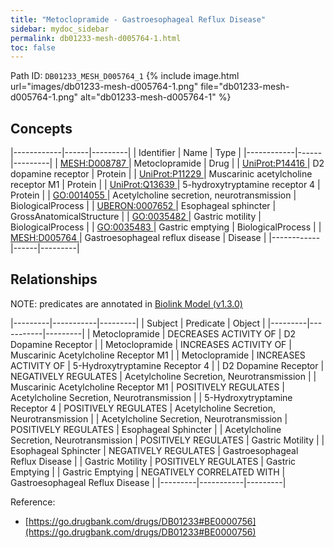 ```yaml
---
title: "Metoclopramide - Gastroesophageal Reflux Disease"
sidebar: mydoc_sidebar
permalink: db01233-mesh-d005764-1.html
toc: false 
---
```



Path ID: `DB01233_MESH_D005764_1`
{% include image.html url="images/db01233-mesh-d005764-1.png" file="db01233-mesh-d005764-1.png" alt="db01233-mesh-d005764-1" %}

## Concepts

|------------|------|---------|
| Identifier | Name | Type    |
|------------|------|---------|
| <a href="https://identifiers.org/MESH:D008787">MESH:D008787 </a> | Metoclopramide | Drug |
| <a href="https://identifiers.org/UniProt:P14416">UniProt:P14416 </a> | D2 dopamine receptor | Protein |
| <a href="https://identifiers.org/UniProt:P11229">UniProt:P11229 </a> | Muscarinic acetylcholine receptor M1 | Protein |
| <a href="https://identifiers.org/UniProt:Q13639">UniProt:Q13639 </a> | 5-hydroxytryptamine receptor 4 | Protein |
| <a href="https://identifiers.org/GO:0014055">GO:0014055 </a> | Acetylcholine secretion, neurotransmission | BiologicalProcess |
| <a href="https://identifiers.org/UBERON:0007652">UBERON:0007652 </a> | Esophageal sphincter | GrossAnatomicalStructure |
| <a href="https://identifiers.org/GO:0035482">GO:0035482 </a> | Gastric motility | BiologicalProcess |
| <a href="https://identifiers.org/GO:0035483">GO:0035483 </a> | Gastric emptying | BiologicalProcess |
| <a href="https://identifiers.org/MESH:D005764">MESH:D005764 </a> | Gastroesophageal reflux disease | Disease |
|------------|------|---------|

## Relationships


NOTE: predicates are annotated in <a href="https://github.com/biolink/biolink-model/releases/tag/v1.3.0">Biolink Model (v1.3.0)</a>

|---------|-----------|---------|
| Subject | Predicate | Object  |
|---------|-----------|---------|
| Metoclopramide | DECREASES ACTIVITY OF | D2 Dopamine Receptor |
| Metoclopramide | INCREASES ACTIVITY OF | Muscarinic Acetylcholine Receptor M1 |
| Metoclopramide | INCREASES ACTIVITY OF | 5-Hydroxytryptamine Receptor 4 |
| D2 Dopamine Receptor | NEGATIVELY REGULATES | Acetylcholine Secretion, Neurotransmission |
| Muscarinic Acetylcholine Receptor M1 | POSITIVELY REGULATES | Acetylcholine Secretion, Neurotransmission |
| 5-Hydroxytryptamine Receptor 4 | POSITIVELY REGULATES | Acetylcholine Secretion, Neurotransmission |
| Acetylcholine Secretion, Neurotransmission | POSITIVELY REGULATES | Esophageal Sphincter |
| Acetylcholine Secretion, Neurotransmission | POSITIVELY REGULATES | Gastric Motility |
| Esophageal Sphincter | NEGATIVELY REGULATES | Gastroesophageal Reflux Disease |
| Gastric Motility | POSITIVELY REGULATES | Gastric Emptying |
| Gastric Emptying | NEGATIVELY CORRELATED WITH | Gastroesophageal Reflux Disease |
|---------|-----------|---------|

Reference: 
  - [https://go.drugbank.com/drugs/DB01233#BE0000756](https://go.drugbank.com/drugs/DB01233#BE0000756)
